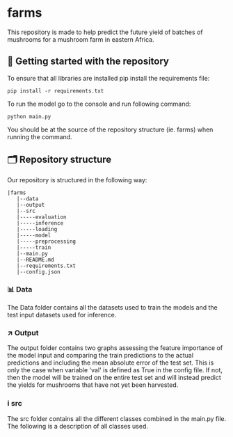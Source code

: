 # farms
This repository is made to help predict the future yield of batches of mushrooms for a mushroom farm in eastern Africa.

## 🚀 Getting started with the repository

To ensure that all libraries are installed pip install the requirements file:
 
```
pip install -r requirements.txt
```

To run the model go to the console and run following command: 
 
```
python main.py
```

You should be at the source of the repository structure (ie. farms) when running the command.

## 🗂 Repository structure

Our repository is structured in the following way:

```
|farms
   |--data
   |--output
   |--src
   |-----evaluation
   |-----inference
   |-----loading
   |-----model
   |-----preprocessing
   |-----train
   |--main.py
   |--README.md
   |--requirements.txt
   |--config.json
```

### 📊 Data

The Data folder contains all the datasets used to train the models and the test input datasets used for inference.

### ↗️ Output
The output folder contains two graphs assessing the feature importance of the model input and comparing the train predictions to the actual predictions and including the mean absolute error of the test set. This is only the case when variable 'val' is defined as True in the config file. If not, then the model will be trained on the entire test set and will instead predict the yields for mushrooms that have not yet been harvested.

### ℹ️ src
The src folder contains all the different classes combined in the main.py file. The following is a description of all classes used.

